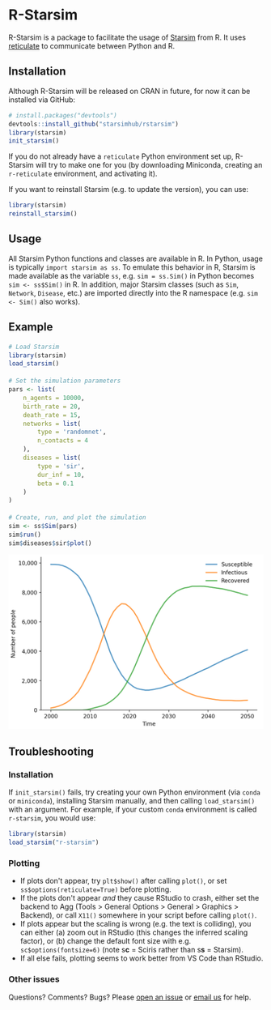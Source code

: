 # R-Starsim

R-Starsim is a package to facilitate the usage of [Starsim](https://starsim.org) from R. It uses [reticulate](https://rstudio.github.io/reticulate/index.html) to communicate between Python and R.


## Installation

Although R-Starsim will be released on CRAN in future, for now it can be installed via GitHub:

```R
# install.packages("devtools")
devtools::install_github("starsimhub/rstarsim")
library(starsim)
init_starsim()
```

If you do not already have a `reticulate` Python environment set up, R-Starsim will try to make one for you (by downloading Miniconda, creating an `r-reticulate` environment, and activating it).

If you want to reinstall Starsim (e.g. to update the version), you can use:
```R
library(starsim)
reinstall_starsim()
```


## Usage

All Starsim Python functions and classes are available in R. In Python, usage is typically `import starsim as ss`. To emulate this behavior in R, Starsim is made available as the variable `ss`, e.g. `sim = ss.Sim()` in Python becomes `sim <- ss$Sim()` in R. In addition, major Starsim classes (such as `Sim`, `Network`, `Disease`, etc.) are imported directly into the R namespace (e.g. `sim <- Sim()` also works).


## Example

```R
# Load Starsim
library(starsim)
load_starsim()

# Set the simulation parameters
pars <- list(
    n_agents = 10000,
    birth_rate = 20,
    death_rate = 15,
    networks = list(
        type = 'randomnet',
        n_contacts = 4
    ),
    diseases = list(
        type = 'sir',
        dur_inf = 10,
        beta = 0.1
    )
)

# Create, run, and plot the simulation
sim <- ss$Sim(pars)
sim$run()
sim$diseases$sir$plot()
```
<img src="man/example-r.png" alt="SIR dynamics" />


## Troubleshooting

### Installation

If `init_starsim()` fails, try creating your own Python environment (via `conda` or `miniconda`), installing Starsim manually, and then calling `load_starsim()` with an argument. For example, if your custom `conda` environment is called `r-starsim`, you would use:
```R
library(starsim)
load_starsim("r-starsim")
```

### Plotting

- If plots don't appear, try `plt$show()` after calling `plot()`, or set `ss$options(reticulate=True)` before plotting.
- If the plots don't appear _and_ they cause RStudio to crash, either set the backend to Agg (Tools > General Options > General > Graphics > Backend), or call `X11()` somewhere in your script before calling `plot()`.
- If plots appear but the scaling is wrong (e.g. the text is colliding), you can either (a) zoom out in RStudio (this changes the inferred scaling factor), or (b) change the default font size with e.g. `sc$options(fontsize=6)` (note s**c** = Sciris rather than s**s** = Starsim).
- If all else fails, plotting seems to work better from VS Code than RStudio.

### Other issues

Questions? Comments? Bugs? Please [open an issue](https://github.com/starsimhub/rstarsim/issues/new/choose) or [email us](mailto:info@starsim.org) for help.
